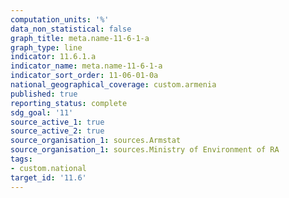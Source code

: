 ```yaml
---
computation_units: '%'
data_non_statistical: false
graph_title: meta.name-11-6-1-a
graph_type: line
indicator: 11.6.1.a
indicator_name: meta.name-11-6-1-a
indicator_sort_order: 11-06-01-0a
national_geographical_coverage: custom.armenia
published: true
reporting_status: complete
sdg_goal: '11'
source_active_1: true
source_active_2: true
source_organisation_1: sources.Armstat
source_organisation_1: sources.Ministry of Environment of RA
tags:
- custom.national
target_id: '11.6'
---
```

